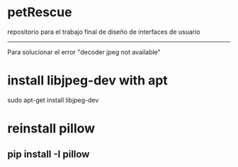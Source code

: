 petRescue
=========

repositorio  para el trabajo final de diseño de interfaces de usuario


----
Para solucionar el error "decoder jpeg not available"

# install libjpeg-dev with apt
sudo apt-get install libjpeg-dev

# reinstall pillow
pip install -I pillow
----